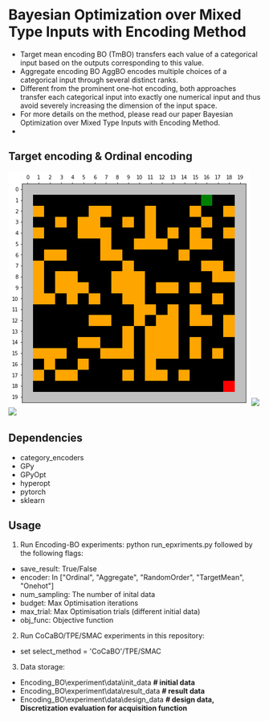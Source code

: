 # Bayesian Optimization over Mixed Type Inputs with Encoding Method 
- Target mean encoding BO (TmBO) transfers each value of a categorical input based on the outputs corresponding to this value.  
- Aggregate encoding BO AggBO encodes multiple choices of a categorical input through several distinct ranks.
- Different from the prominent one-hot encoding, both approaches transfer each categorical input into exactly one numerical input and thus avoid severely increasing the dimension of the input space.
- For more details on the method, please read our paper Bayesian Optimization over Mixed Type Inputs with Encoding Method. 
- 
## Target encoding & Ordinal encoding

![](https://github.com/honghaow/Triple-Q/blob/master/env/grid_world.png)
![](https://github.com/ZhihaoLiu-git/Encoding_BO/encoding_example.png)
![](https://github.com/ZhihaoLiu-git/Encoding_BO/encoding_example.png)



## Dependencies
- category_encoders
- GPy
- GPyOpt 
- hyperopt
- pytorch
- sklearn

## Usage

1. Run Encoding-BO experiments: python run_epxriments.py followed by the following flags: 
- save_result: True/False 
- encoder: In ["Ordinal", "Aggregate", "RandomOrder", "TargetMean", "Onehot"]
- num_sampling: The number of inital data
- budget: Max Optimisation iterations
- max_trial: Max Optimisation trials (different initial data)
- obj_func: Objective function

2. Run CoCaBO/TPE/SMAC experiments in this repository:
- set select_method = 'CoCaBO'/TPE/SMAC 

3. Data storage:
- Encoding_BO\experiment\data\init_data **# initial data**
- Encoding_BO\experiment\data\result_data **# result data**
- Encoding_BO\experiment\data\design_data **# design data, Discretization evaluation for acquisition function**




